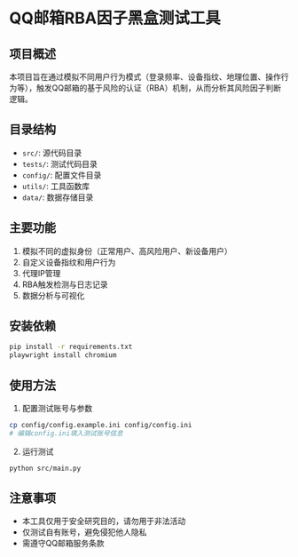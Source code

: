 # QQ邮箱RBA因子黑盒测试工具

## 项目概述
本项目旨在通过模拟不同用户行为模式（登录频率、设备指纹、地理位置、操作行为等），触发QQ邮箱的基于风险的认证（RBA）机制，从而分析其风险因子判断逻辑。

## 目录结构
- `src/`: 源代码目录
- `tests/`: 测试代码目录
- `config/`: 配置文件目录
- `utils/`: 工具函数库
- `data/`: 数据存储目录

## 主要功能
1. 模拟不同的虚拟身份（正常用户、高风险用户、新设备用户）
2. 自定义设备指纹和用户行为
3. 代理IP管理
4. RBA触发检测与日志记录
5. 数据分析与可视化

## 安装依赖
```bash
pip install -r requirements.txt
playwright install chromium
```

## 使用方法
1. 配置测试账号与参数
```bash
cp config/config.example.ini config/config.ini
# 编辑config.ini填入测试账号信息
```

2. 运行测试
```bash
python src/main.py
```

## 注意事项
- 本工具仅用于安全研究目的，请勿用于非法活动
- 仅测试自有账号，避免侵犯他人隐私
- 需遵守QQ邮箱服务条款
